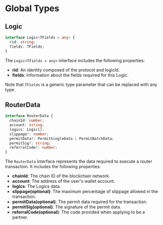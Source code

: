 # Global Types

## Logic

```typescript
interface Logic<TFields = any> {
  rid: string;
  fields: TFields;
}
```

The `Logic<TFields = any>` interface includes the following properties:

* **rid**: An identity composed of the protocol and logicId.
* **fields**: Information about the fields required for this Logic.

Note that `TFields` is a generic type parameter that can be replaced with any type.

## RouterData

```typescript
interface RouterData {
  chainId: number;
  account: string;
  logics: Logic[];
  slippage?: number;
  permitData?: PermitSingleData | PermitBatchData;
  permitSig?: string;
  referralCode?: number;
}
```

The `RouterData` interface represents the data required to execute a router transaction. It includes the following properties:

* **chainId**: The chain ID of the blockchain network.
* **account**: The address of the user's wallet account.
* **logics**: The Logics data.
* **slippage(optional)**: The maximum percentage of slippage allowed in the transaction.
* **permitData(optional)**: The permit data required for the transaction.
* **permitSig(optional)**: The signature of the permit data.
* **referralCode(optional)**: The code provided when applying to be a partner.
